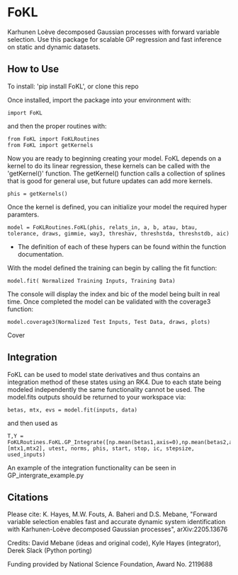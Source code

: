 # FoKL
Karhunen Loève decomposed Gaussian processes with forward variable
selection. Use this package for scalable GP regression and fast
inference on static and dynamic datasets.

## How to Use
To install: 'pip install FoKL', or clone this repo

Once installed, import the package into your environment with:
```
import FoKL
```
and then the proper routines with:
 ```
from FoKL import FoKLRoutines
from FoKL import getKernels
```

Now you are ready to beginning creating your model. FoKL depends on a kernel to do its linear regression, these kernels can be called with the 'getKernel()' function. 
The getKernel() function calls a collection of splines that is good for general use, but future updates can add more kernels.
```
phis = getKernels()
```
Once the kernel is defined, you can initialize your model the required hyper paramters.
```
model = FoKLRoutines.FoKL(phis, relats_in, a, b, atau, btau, tolerance, draws, gimmie, way3, threshav, threshstda, threshstdb, aic)
```
- The definition of each of these hypers can be found within the function documentation.

With the model defined the training can begin by calling the fit function:
```
model.fit( Normalized Training Inputs, Training Data)
```

The console will display the index and bic of the model being built in real time.
Once completed the model can be validated with the coverage3 function:
```
model.coverage3(Normalized Test Inputs, Test Data, draws, plots)
```
Cover

## Integration
FoKL can be used to model state derivatives and thus contains an integration method of these states using an RK4. Due to each state being modeled independently the same functionality cannot be used. The model.fits outputs should be returned to your workspace via:

```
betas, mtx, evs = model.fit(inputs, data)
```
and then used as 

```
T,Y = FoKLRoutines.FoKL.GP_Integrate([np.mean(betas1,axis=0),np.mean(betas2,axis=0)], [mtx1,mtx2], utest, norms, phis, start, stop, ic, stepsize, used_inputs)
```

An example of the integration functionality can be seen in GP_intergrate_example.py

## Citations
Please cite: K. Hayes, M.W. Fouts, A. Baheri and
D.S. Mebane, "Forward variable selection enables fast and accurate
dynamic system identification with Karhunen-Loève decomposed Gaussian
processes", arXiv:2205.13676

Credits: David Mebane (ideas and original code), Kyle Hayes
(integrator), Derek Slack (Python porting)

Funding provided by National Science Foundation, Award No. 2119688


